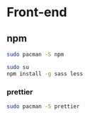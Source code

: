 # Front-end

## npm

```bash
sudo pacman -S npm

sudo su
npm install -g sass less
```



### prettier

```bash
sudo pacman -S prettier
```

